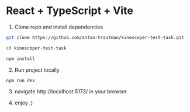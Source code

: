 # React + TypeScript + Vite

1. Clone repo and install dependencies


```bash
git clone https://github.com/anton-trautman/kinescoper-test-task.git

cd kinescoper-test-task

npm install
```

2. Run project locally

```bash
npm run dev
```
3. navigate http://localhost:5173/ in your browser

4. enjoy ;)